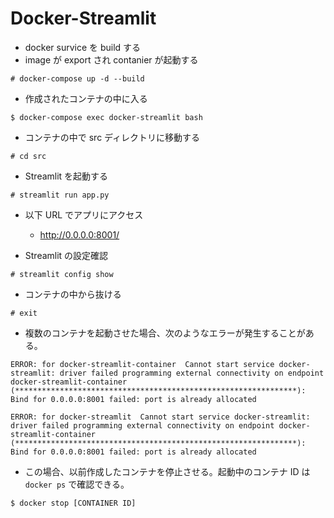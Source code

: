 # Docker-Streamlit

* docker survice を build する
* image が export され contanier が起動する

```
# docker-compose up -d --build
```

* 作成されたコンテナの中に入る

```
$ docker-compose exec docker-streamlit bash
```

* コンテナの中で src ディレクトリに移動する

```
# cd src
```

* Streamlit を起動する

```
# streamlit run app.py
```

* 以下 URL でアプリにアクセス
  * http://0.0.0.0:8001/


* Streamlit の設定確認

```
# streamlit config show
```

* コンテナの中から抜ける

```
# exit
```

* 複数のコンテナを起動させた場合、次のようなエラーが発生することがある。

```
ERROR: for docker-streamlit-container  Cannot start service docker-streamlit: driver failed programming external connectivity on endpoint docker-streamlit-container (***************************************************************): Bind for 0.0.0.0:8001 failed: port is already allocated

ERROR: for docker-streamlit  Cannot start service docker-streamlit: driver failed programming external connectivity on endpoint docker-streamlit-container (***************************************************************): Bind for 0.0.0.0:8001 failed: port is already allocated
```

* この場合、以前作成したコンテナを停止させる。起動中のコンテナ ID は ``docker ps`` で確認できる。
```
$ docker stop [CONTAINER ID]
```